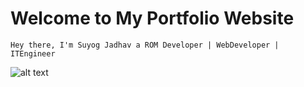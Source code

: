 
# Welcome to My Portfolio Website
```
Hey there, I'm Suyog Jadhav a ROM Developer | WebDeveloper | ITEngineer
```

![alt text](https://media.giphy.com/media/PmAjqmm4beKervYzFr/giphy.gif)
